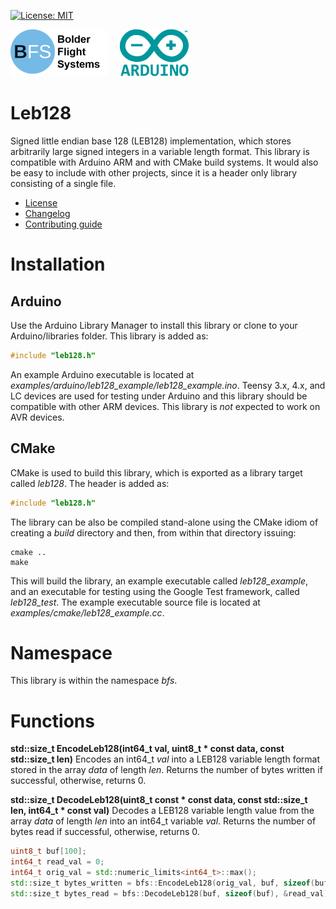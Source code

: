 [![License: MIT](https://img.shields.io/badge/License-MIT-yellow.svg)](https://opensource.org/licenses/MIT)

![Bolder Flight Systems Logo](img/logo-words_75.png) &nbsp; &nbsp; ![Arduino Logo](img/arduino_logo_75.png)

# Leb128
Signed little endian base 128 (LEB128) implementation, which stores arbitrarily large signed integers in a variable length format. This library is compatible with Arduino ARM and with CMake build systems. It would also be easy to include with other projects, since it is a header only library consisting of a single file.
   * [License](LICENSE.md)
   * [Changelog](CHANGELOG.md)
   * [Contributing guide](CONTRIBUTING.md)

# Installation

## Arduino
Use the Arduino Library Manager to install this library or clone to your Arduino/libraries folder. This library is added as:

```C++
#include "leb128.h"
```

An example Arduino executable is located at *examples/arduino/leb128_example/leb128_example.ino*. Teensy 3.x, 4.x, and LC devices are used for testing under Arduino and this library should be compatible with other ARM devices. This library is *not* expected to work on AVR devices.

## CMake
CMake is used to build this library, which is exported as a library target called *leb128*. The header is added as:

```C++
#include "leb128.h"
```

The library can be also be compiled stand-alone using the CMake idiom of creating a *build* directory and then, from within that directory issuing:

```
cmake ..
make
```

This will build the library, an example executable called *leb128_example*, and an executable for testing using the Google Test framework, called *leb128_test*. The example executable source file is located at *examples/cmake/leb128_example.cc*.

# Namespace
This library is within the namespace *bfs*.

# Functions

**std::size_t EncodeLeb128(int64_t val, uint8_t &ast; const data, const std::size_t len)** Encodes an int64_t *val* into a LEB128 variable length format stored in the array *data* of length *len*. Returns the number of bytes written if successful, otherwise, returns 0.

**std::size_t DecodeLeb128(uint8_t const &ast; const data, const std::size_t len, int64_t &ast; const val)** Decodes a LEB128 variable length value from the array *data* of length *len* into an int64_t variable *val*. Returns the number of bytes read if successful, otherwise, returns 0.

```C++
uint8_t buf[100];
int64_t read_val = 0;
int64_t orig_val = std::numeric_limits<int64_t>::max();
std::size_t bytes_written = bfs::EncodeLeb128(orig_val, buf, sizeof(buf));
std::size_t bytes_read = bfs::DecodeLeb128(buf, sizeof(buf), &read_val);
```
